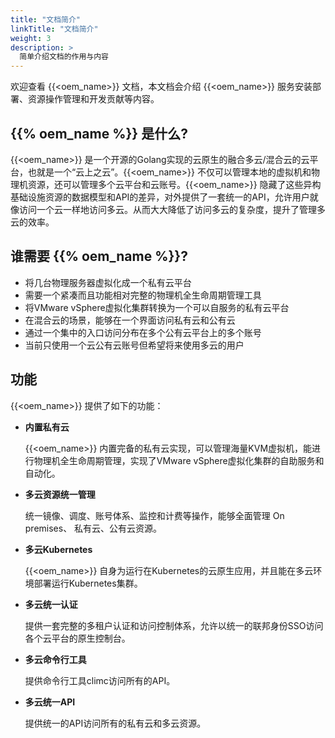 ```yaml
---
title: "文档简介"
linkTitle: "文档简介"
weight: 3
description: >
  简单介绍文档的作用与内容
---
```


欢迎查看 {{<oem_name>}} 文档，本文档会介绍 {{<oem_name>}} 服务安装部署、资源操作管理和开发贡献等内容。

## {{% oem_name %}} 是什么?

{{<oem_name>}} 是一个开源的Golang实现的云原生的融合多云/混合云的云平台，也就是一个“云上之云”。{{<oem_name>}} 不仅可以管理本地的虚拟机和物理机资源，还可以管理多个云平台和云账号。{{<oem_name>}} 隐藏了这些异构基础设施资源的数据模型和API的差异，对外提供了一套统一的API，允许用户就像访问一个云一样地访问多云。从而大大降低了访问多云的复杂度，提升了管理多云的效率。

## 谁需要 {{% oem_name %}}?

- 将几台物理服务器虚拟化成一个私有云平台
- 需要一个紧凑而且功能相对完整的物理机全生命周期管理工具
- 将VMware vSphere虚拟化集群转换为一个可以自服务的私有云平台
- 在混合云的场景，能够在一个界面访问私有云和公有云
- 通过一个集中的入口访问分布在多个公有云平台上的多个账号
- 当前只使用一个云公有云账号但希望将来使用多云的用户

## 功能

{{<oem_name>}} 提供了如下的功能：

- **内置私有云**

    {{<oem_name>}} 内置完备的私有云实现，可以管理海量KVM虚拟机，能进行物理机全生命周期管理，实现了VMware vSphere虚拟化集群的自助服务和自动化。

- **多云资源统一管理**

    统一镜像、调度、账号体系、监控和计费等操作，能够全面管理 On premises、 私有云、公有云资源。

- **多云Kubernetes**

    {{<oem_name>}} 自身为运行在Kubernetes的云原生应用，并且能在多云环境部署运行Kubernetes集群。

- **多云统一认证**

    提供一套完整的多租户认证和访问控制体系，允许以统一的联邦身份SSO访问各个云平台的原生控制台。

- **多云命令行工具**

    提供命令行工具climc访问所有的API。

- **多云统一API**

    提供统一的API访问所有的私有云和多云资源。